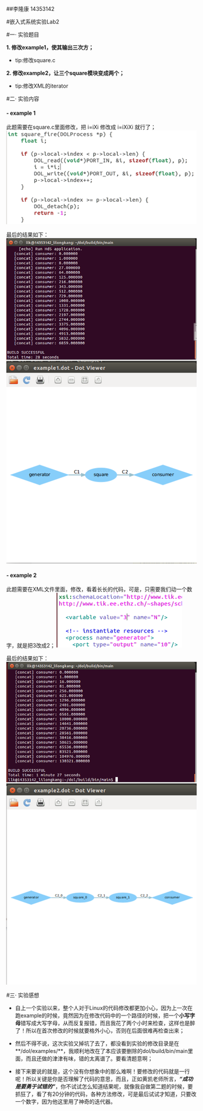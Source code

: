 
##李隆康 14353142

#嵌入式系统实验Lab2

#一· 实验题目

**1. 修改example1，使其输出三次方；**

- tip:修改square.c

**2. 修改example2，让三个square模块变成两个；**

- tip:修改XML的iterator

#二· 实验内容

#### - example 1
此题需要在square.c里面修改，把 i=iXi 修改成 i=iXiXi 就行了；
![Alt text](./2.png)


最后的结果如下：
![Alt text](./3.png)
![Alt text](./5.png)


#### - example 2
此题需要在XML文件里面，修改，看着长长的代码，可是，只需要我们动一个数字，就是把3改成2；
![Alt text](./7.png)

最后的结果如下：
![Alt text](./1.png)
![Alt text](./6.png)



#三· 实验感想

- 自上一个实验以来，整个人对于Linux的代码修改都更加小心，因为上一次在跑example的时候，竟然因为在修改代码中的一个路径的时候，把一个**小写字母**错写成大写字母，从而反复报错，而且我花了两个小时来检查，这样也是醉了！所以在首次修改的时候就要格外小心，否则在后面很难再检查出来；

- 然后不得不说，这次实验又掉坑了去了，都没看到实验的修改目录是在**/dol/examples/**，我顺利地改在了本应该要删除的dol/build/bin/main里面，而且还做的津津有味，错的太离谱了。要看清题意啊；

- 接下来要说的就是，这个没有你想象中的那么难啊！要修改的代码就是一行呢！所以关键是你是否理解了代码的意思，而且，正如黄凯老师所言，***“成功是要勇于试错的”***，你不试试怎么知道结果呢，就像我自做第二题的时候，要抓狂了，看了有20分钟的代码，各种方法修改，可是最后试试才知道，只要改一个数字，因为他这里用了神奇的迭代器。 